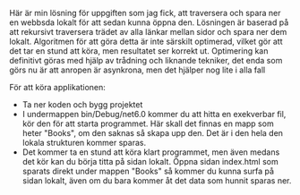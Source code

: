 Här är min lösning för uppgiften som jag fick, att traversera och spara ner en webbsda lokalt för att sedan kunna öppna den.
Lösningen är baserad på att rekursivt traversera trädet av alla länkar mellan sidor och spara ner dem lokalt. 
Algoritmen för att göra detta är inte särskilt optimerad, vilket gör att det tar en stund att köra, men resultatet ser korrekt ut. 
Optimering kan definitivt göras med hjälp av trådning och liknande tekniker, det enda som görs nu är att anropen är asynkrona, men det hjälper nog lite i alla fall

För att köra applikationen:

 - Ta ner koden och bygg projektet
 - I undermappen bin/Debug/net6.0 kommer du att hitta en exekverbar fil, kör den för att starta programmet. Här skall det finnas en mapp som heter "Books", om den saknas
   så skapa upp den. Det är i den hela den lokala strukturen kommer sparas. 
 - Det kommer ta en stund att köra klart programmet, men även medans det kör kan du börja titta på sidan lokalt. Öppna sidan index.html som sparats direkt under mappen 
   "Books" så kommer du kunna surfa på sidan lokalt, även om du bara kommer åt det data som hunnit sparas ner. 
